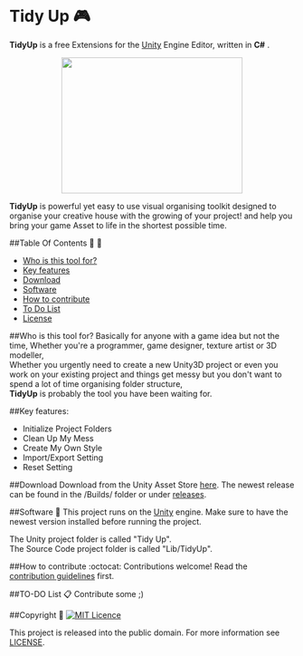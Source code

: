<h1 align="center" style="display:inline">  
  Tidy Up 🎮
<img /></h1>

**TidyUp** is a free Extensions for the [Unity][3] Engine Editor, written in **C#** .
<p align="center">  
  <img src="https://github.com/Nutshell-Hack/Tidy-Up/blob/master/Resource/Logo/TidyUp.jpg" height="240" width="320"/></p>

**TidyUp** is powerful yet easy to use visual organising toolkit designed
to organise your creative house with the growing of your project!
and help you bring your game Asset to life in the shortest possible time.


##Table Of Contents :book: :construction:
- [Who is this tool for?](https://github.com/Nutshell-Hack/Tidy-Up#who-is-this-tool-for)
- [Key features](https://github.com/Nutshell-Hack/Tidy-Up#key-features)
- [Download](https://github.com/Nutshell-Hack/Tidy-Up#download)
- [Software](https://github.com/Nutshell-Hack/Tidy-Up#software-space_invader)
- [How to contribute](https://github.com/Nutshell-Hack/Tidy-Up#how-to-contribute-octocat)
- [To Do List](https://github.com/Nutshell-Hack/Tidy-Up#to-do-list-clipboard)
- [License](https://github.com/Nutshell-Hack/Tidy-Up#copyright---pencil)

##Who is this tool for?
Basically for anyone with a game idea but not the time,
Whether you're a programmer, game designer, texture artist or 3D modeller,<br>
Whether you urgently need to create a new Unity3D project or even you work on your existing project and things get messy but you don't want to spend a lot of time organising folder structure,<br>
**TidyUp** is probably the tool you have been waiting for.

##Key features:
- Initialize Project Folders
- Clean Up My Mess
- Create My Own Style
- Import/Export Setting
- Reset Setting

##Download
Download from the Unity Asset Store [here][1]. The newest release can be found in the /Builds/ folder or under [releases][2].

##Software :space_invader:
This project runs on the [Unity][3] engine.
Make sure to have the newest version installed before running the project.

The Unity project folder is called "Tidy Up".<br>
The Source Code project folder is called "Lib/TidyUp".

##How to contribute :octocat:
Contributions welcome! Read the [contribution guidelines][4] first.

##TO-DO List :clipboard:
Contribute some ;)

##Copyright   :pencil:
[![MIT Licence][5]][6]

This project is released into the public domain. For more information see  [LICENSE][7].

[1]: http://u3d.as/EVL
[2]: https://github.com/Nutshell-Hack/Tidy-Up/releases
[3]: http://unity3d.com "Unity Website"
[4]: https://guides.github.com/activities/contributing-to-open-source
[5]: https://img.shields.io/github/license/mashape/apistatus.svg?maxAge=2592000
[6]: https://opensource.org/licenses/mit-license.php
[7]: /LICENSE